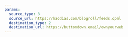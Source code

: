 ```yaml
---
params:
  source_type: 3
  source_url: https://hacdias.com/blogroll/feeds.opml
  destination_type: 2
  destination_url: https://buttondown.email/ownyourweb
---
```

